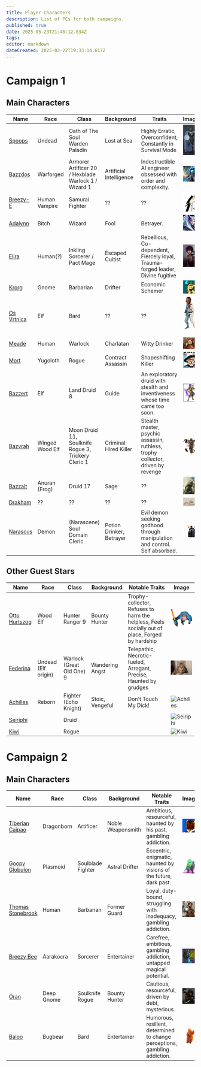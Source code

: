 ```yaml
---
title: Player Characters
description: List of PCs for both campaigns.
published: true
date: 2025-05-23T21:48:12.034Z
tags: 
editor: markdown
dateCreated: 2025-03-22T19:33:14.617Z
---
```


# **Campaign 1**  

## Main Characters
| Name                             | Race | Class | Background | Traits | Image |
|----------------------------------|------|-------|------------|--------|-------|
| [Spoops](/characters/spoops)     | Undead   | Oath of The Soul Warden Paladin    | Lost at Sea         | Highly Erratic, Overconfident, Constantly in Survival Mode     | <img src="/characters/spoops.webp" class="img-fluid" style="max-height: 100px;" alt="Spoops"> |
| [Bazzdos](/characters/bazzdos)   | Warforged   | Armorer Artificer 20 / Hexblade Warlock 1 / Wizard 1  | Artificial Intelligence | Indestructible AI engineer obsessed with order and complexity.     | <img src="/characters/bazzdos.webp" class="img-fluid" style="max-height: 100px;" alt="Bazzdos"> |
| [Breezy-E](/characters/breezy)   | Human Vampire   | Samurai Fighter    | ??         | ??     | <img src="/characters/breezy/breezy.webp" class="img-fluid" style="max-height: 100px;" alt="Breezy-e"> |
| [Adalynn](/characters/adalynn)   | Bitch   | Wizard    | Fool | Betrayer.     | <img src="/characters/adalynn.webp" class="img-fluid" style="max-height: 100px;" alt="Adalynn"> |
| [Elira](/characters/elira)       | Human(?) | Inkling Sorcerer / Pact Mage     | Escaped Cultist        | Rebellious, Co-dependent, Fiercely loyal, Trauma-forged leader, Divine fugitive            | <img src="/characters/other/elira_v1.jpg" class="img-fluid" style="max-height: 100px;" alt="Elira"> |
| [Krorg](/characters/krorg)       | Gnome   | Barbarian    | Drifter         | Economic Schemer     | <img src="/characters/krorg/krorg.png" class="img-fluid" style="max-height: 100px;" alt="Krorg"> |
| [Os Vrtnica](/characters/os)     | Elf   | Bard    | ??         | ??     | <img src="/characters/os.webp" class="img-fluid" style="max-height: 100px;" alt="Os"> |
| [Meade](/characters/meade)       | Human   | Warlock    | Charlatan         | Witty Drinker     | <img src="/characters/other/meade.webp" class="img-fluid" style="max-height: 100px;" alt="Meade"> |
| [Mort](/characters/mort)         | Yugoloth   | Rogue    | Contract Assassin         | Shapeshifting Killer     | <img src="/characters/mort/m.webp" class="img-fluid" style="max-height: 100px;" alt="Mort"> |
| [Bazzert](/characters/bazzert)   | Elf   | Land Druid 8    | Guide | An exploratory druid with stealth and inventiveness whose time came too soon. | <img src="/characters/bazzert/bazzert.webp" class="img-fluid" style="max-height: 100px;" alt="Bazzert"> |
| [Bazvrah](/characters/Bazvrah) 	 | Winged Wood Elf | Moon Druid 11, Soulknife Rogue 3, Trickery Cleric 1     | Criminal: Hired Killer | Stealth master, psychic assassin, ruthless, trophy collector, driven by revenge     | <img src="/characters/bazzert/bazvrah.webp" class="img-fluid" style="max-height: 100px;" alt="Bazvrah"> |
| [Bazzalt](/characters/Bazzalt)   | Anuran (Frog)   | Druid 17    | Sage         | ??     | <img src="/characters/bazzert/bazzalt.webp" class="img-fluid" style="max-height: 100px;" alt="Bazzalt"> |
| [Drakham](/characters/drakham)   | ??   | ??    | ??         | ??     | <img src="/characters/adalynn/drakham.png" class="img-fluid" style="max-height: 100px;" alt="Drakham"> |
| [Narascus](/characters/Narascus) | Demon   | (Narascene) Soul Domain Cleric    | Potion Drinker, Betrayer | Evil demon seeking godhood through manipulation and control. Self absorbed.     | <img src="/characters/adalynn/narascus.png" class="img-fluid" style="max-height: 100px;" alt="Narascus"> |

## **Other Guest Stars**
| Name                                               | Race       | Class             | Background        | Notable Traits                                     |    Image |
|----------------------------------------------------|------------|-------------------|-------------------|-----------------------------------------------------|----------|
| [Otto Hurtszog](/characters/Otto-Hurtszog) | Wood Elf | Hunter Ranger 9 | Bounty Hunter | Trophy-collector, Refuses to harm the helpless, Feels socially out of place, Forged by hardship | <img src="/characters/other/otto.png" class="img-fluid" style="max-height: 100px;" alt="Otto Hurtszog"> |
| [Federina](/characters/Federina) | Undead (Elf origin) | Warlock (Great Old One) 9 | Wandering Angst | Telepathic, Necrotic-fueled, Arrogant, Precise, Haunted by grudges | <img src="/characters/other/federina.jpg" class="img-fluid" style="max-height: 100px;" alt="Federina"> |
| [Achilles](/characters/Achilles) | Reborn | Fighter (Echo Knight) | Stoic, Vengeful | Don't Touch My Dick! | <img src="/characters/other/achilles.webp" class="img-fluid" style="max-height: 100px;" alt="Achilles"> |
| [Seiriphi](/characters/Seiriphi) | | Druid |  |  | <img src="/characters/other/seiriphi.webp" class="img-fluid" style="max-height: 100px;" alt="Seiriphi"> |
| [Kiwi](/characters/Kiwi)     | | Rogue |  |  | <img src="/characters/other/kiwi.webp" class="img-fluid" style="max-height: 100px;" alt="Kiwi"> | 


# **Campaign 2**  

## Main Characters
| Name                                               | Race       | Class             | Background        | Notable Traits                                      |    Image |
|----------------------------------------------------|------------|-------------------|-------------------|-----------------------------------------------------|----------|
| [Tiberian Caipao](/characters/tiberian-caipao) 		 | Dragonborn | Artificer         | Noble Weaponsmith | Ambitious, resourceful, haunted by his past, gambling addiction. | <img src="/characters/tilmur_rasqull.avatar.webp" class="img-fluid" style="max-height: 100px;" alt="Tiberian Caipao"> |
| [Goopy Globulon](/characters/goopy-globulon) 	 		 | Plasmoid   | Soulblade Fighter | Astral Drifter    | Eccentric, enigmatic, haunted by visions of the future, dark past. | <img src="/characters/goopy_globulon.avatar.webp" class="img-fluid" style="max-height: 100px;" alt="Goopy Globulon"> |
| [Thomas Stonebrook](/characters/thomas-stonebrook) | Human      | Barbarian         | Former Guard      | Loyal, duty-bound, struggling with inadequacy, gambling addiction. | <img src="/characters/tomas_stonebrook.avatar.webp" class="img-fluid" style="max-height: 100px;" alt="Thomas Stonebrook"> |
| [Breezy Bee](/characters/breezy-bee)        			 | Aarakocra  | Sorcerer          | Entertainer       | Carefree, ambitious, gambling addiction, untapped magical potential. | <img src="/characters/breezy_b.avatar.webp" class="img-fluid" style="max-height: 100px;" alt="Breezy Bee"> | 
| [Oran](/characters/oran)                  				 | Deep Gnome | Soulknife Rogue   | Bounty Hunter     | Cautious, resourceful, driven by debt, mysterious. | <img src="/characters/oran_dusktea.avatar.webp" class="img-fluid" style="max-height: 100px;" alt="Oran"> |
| [Baloo](/characters/baloo)                				 | Bugbear    | Bard              | Entertainer       | Humorous, resilient, determined to change perceptions, gambling addiction. | <img src="/characters/baloo.avatar.webp" class="img-fluid" style="max-height: 100px;" alt="Baloo"> |
